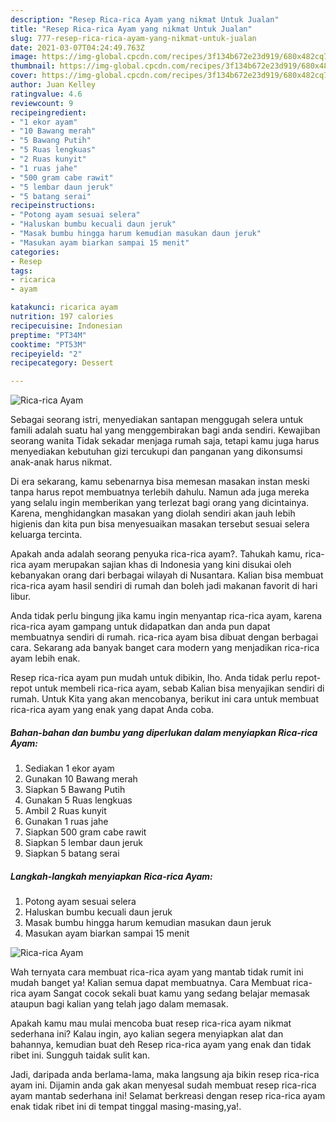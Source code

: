 ```yaml
---
description: "Resep Rica-rica Ayam yang nikmat Untuk Jualan"
title: "Resep Rica-rica Ayam yang nikmat Untuk Jualan"
slug: 777-resep-rica-rica-ayam-yang-nikmat-untuk-jualan
date: 2021-03-07T04:24:49.763Z
image: https://img-global.cpcdn.com/recipes/3f134b672e23d919/680x482cq70/rica-rica-ayam-foto-resep-utama.jpg
thumbnail: https://img-global.cpcdn.com/recipes/3f134b672e23d919/680x482cq70/rica-rica-ayam-foto-resep-utama.jpg
cover: https://img-global.cpcdn.com/recipes/3f134b672e23d919/680x482cq70/rica-rica-ayam-foto-resep-utama.jpg
author: Juan Kelley
ratingvalue: 4.6
reviewcount: 9
recipeingredient:
- "1 ekor ayam"
- "10 Bawang merah"
- "5 Bawang Putih"
- "5 Ruas lengkuas"
- "2 Ruas kunyit"
- "1 ruas jahe"
- "500 gram cabe rawit"
- "5 lembar daun jeruk"
- "5 batang serai"
recipeinstructions:
- "Potong ayam sesuai selera"
- "Haluskan bumbu kecuali daun jeruk"
- "Masak bumbu hingga harum kemudian masukan daun jeruk"
- "Masukan ayam biarkan sampai 15 menit"
categories:
- Resep
tags:
- ricarica
- ayam

katakunci: ricarica ayam 
nutrition: 197 calories
recipecuisine: Indonesian
preptime: "PT34M"
cooktime: "PT53M"
recipeyield: "2"
recipecategory: Dessert

---
```



![Rica-rica Ayam](https://img-global.cpcdn.com/recipes/3f134b672e23d919/680x482cq70/rica-rica-ayam-foto-resep-utama.jpg)

Sebagai seorang istri, menyediakan santapan menggugah selera untuk famili adalah suatu hal yang menggembirakan bagi anda sendiri. Kewajiban seorang  wanita Tidak sekadar menjaga rumah saja, tetapi kamu juga harus menyediakan kebutuhan gizi tercukupi dan panganan yang dikonsumsi anak-anak harus nikmat.

Di era  sekarang, kamu sebenarnya bisa memesan masakan instan meski tanpa harus repot membuatnya terlebih dahulu. Namun ada juga mereka yang selalu ingin memberikan yang terlezat bagi orang yang dicintainya. Karena, menghidangkan masakan yang diolah sendiri akan jauh lebih higienis dan kita pun bisa menyesuaikan masakan tersebut sesuai selera keluarga tercinta. 



Apakah anda adalah seorang penyuka rica-rica ayam?. Tahukah kamu, rica-rica ayam merupakan sajian khas di Indonesia yang kini disukai oleh kebanyakan orang dari berbagai wilayah di Nusantara. Kalian bisa membuat rica-rica ayam hasil sendiri di rumah dan boleh jadi makanan favorit di hari libur.

Anda tidak perlu bingung jika kamu ingin menyantap rica-rica ayam, karena rica-rica ayam gampang untuk didapatkan dan anda pun dapat membuatnya sendiri di rumah. rica-rica ayam bisa dibuat dengan berbagai cara. Sekarang ada banyak banget cara modern yang menjadikan rica-rica ayam lebih enak.

Resep rica-rica ayam pun mudah untuk dibikin, lho. Anda tidak perlu repot-repot untuk membeli rica-rica ayam, sebab Kalian bisa menyajikan sendiri di rumah. Untuk Kita yang akan mencobanya, berikut ini cara untuk membuat rica-rica ayam yang enak yang dapat Anda coba.

<!--inarticleads1-->

##### Bahan-bahan dan bumbu yang diperlukan dalam menyiapkan Rica-rica Ayam:

1. Sediakan 1 ekor ayam
1. Gunakan 10 Bawang merah
1. Siapkan 5 Bawang Putih
1. Gunakan 5 Ruas lengkuas
1. Ambil 2 Ruas kunyit
1. Gunakan 1 ruas jahe
1. Siapkan 500 gram cabe rawit
1. Siapkan 5 lembar daun jeruk
1. Siapkan 5 batang serai




<!--inarticleads2-->

##### Langkah-langkah menyiapkan Rica-rica Ayam:

1. Potong ayam sesuai selera
1. Haluskan bumbu kecuali daun jeruk
1. Masak bumbu hingga harum kemudian masukan daun jeruk
1. Masukan ayam biarkan sampai 15 menit
<img src="https://img-global.cpcdn.com/steps/74cfb4cb5fd5a67a/160x128cq70/rica-rica-ayam-langkah-memasak-4-foto.jpg" alt="Rica-rica Ayam">



Wah ternyata cara membuat rica-rica ayam yang mantab tidak rumit ini mudah banget ya! Kalian semua dapat membuatnya. Cara Membuat rica-rica ayam Sangat cocok sekali buat kamu yang sedang belajar memasak ataupun bagi kalian yang telah jago dalam memasak.

Apakah kamu mau mulai mencoba buat resep rica-rica ayam nikmat sederhana ini? Kalau ingin, ayo kalian segera menyiapkan alat dan bahannya, kemudian buat deh Resep rica-rica ayam yang enak dan tidak ribet ini. Sungguh taidak sulit kan. 

Jadi, daripada anda berlama-lama, maka langsung aja bikin resep rica-rica ayam ini. Dijamin anda gak akan menyesal sudah membuat resep rica-rica ayam mantab sederhana ini! Selamat berkreasi dengan resep rica-rica ayam enak tidak ribet ini di tempat tinggal masing-masing,ya!.


